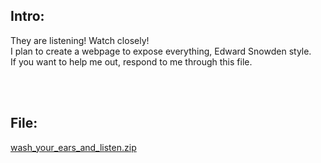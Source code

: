 ## Intro:

They are listening! Watch closely! <br>
I plan to create a webpage to expose everything, Edward Snowden style. <br>
If you want to help me out, respond to me through this file. <br>

<br>
<br>

## File:
[wash_your_ears_and_listen.zip](https://github.com/ChronosPK/Sibiu_Academic_CTF/files/10300673/wash_your_ears_and_listen.zip)
